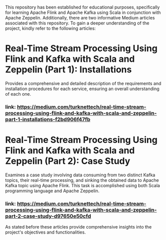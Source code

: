 This repository has been established for educational purposes, specifically for learning Apache Flink and Apache Kafka using Scala in conjunction with Apache Zeppelin. Additionally, there are two informative Medium articles associated with this repository. To gain a deeper understanding of the project, kindly refer to the following articles:

# Real-Time Stream Processing Using Flink and Kafka with Scala and Zeppelin (Part 1): Installations
Provides a comprehensive and detailed description of the requirements and installation procedures for each service, ensuring an overall understanding of each one.
### link: https://medium.com/turknettech/real-time-stream-processing-using-flink-and-kafka-with-scala-and-zeppelin-part-1-installations-f2bd906f47fb

# Real-Time Stream Processing Using Flink and Kafka with Scala and Zeppelin (Part 2): Case Study
Examines a case study involving data consuming from two distinct Kafka topics, their real-time processing, and sinking the obtained data to Apache Kafka topic using Apache Flink. This task is accomplished using both Scala programming language and Apache Zeppelin.
### link: https://medium.com/turknettech/real-time-stream-processing-using-flink-and-kafka-with-scala-and-zeppelin-part-2-case-study-d97650e50cfd

As stated before these articles provide comprehensive insights into the project's objectives and functionalities.
